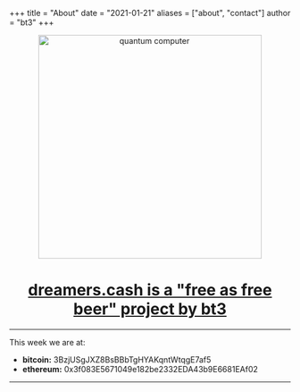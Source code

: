 +++
title = "About"
date = "2021-01-21"
aliases = ["about", "contact"]
author = "bt3"
+++

<center>

<img src="/img/pc.png" alt="quantum computer"  width="400"/>

<h1>
<a href="https://keybase.io/bt3gl">dreamers.cash is a "free as free beer" project by bt3</a></b>
</h1>

</center>


---
This week we are at:

* **bitcoin:** 3BzjUSgJXZ8BsBBbTgHYAKqntWtqgE7af5
* **ethereum:** 0x3f083E5671049e182be2332EDA43b9E6681EAf02

---